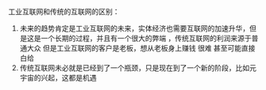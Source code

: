工业互联网和传统的互联网的区别：

1. 未来的趋势肯定是工业互联网的未来，实体经济也需要互联网的加速升华，但是这是一个长期的过程，并且有一个很大的弊端 ，传统互联网的利润来源于普通大众 但是工业互联网的客户是老板，想从老板身上赚钱 很难 甚至可能直接白给
2. 传统互联网未必就是已经到了一个瓶颈，只是现在到了一个新的阶段，比如元宇宙的兴起，这都是机遇



